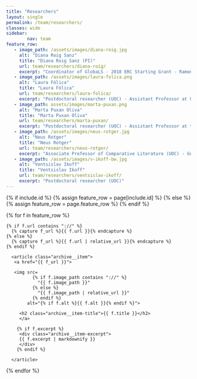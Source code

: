 ```yaml
---
title: "Researchers"
layout: single
permalink: /team/researchers/
classes: wide
sidebar:
        nav: team
feature_row:
   - image_path: /assets/images/diana-roig.jpg
     alt: "Diana Roig Sanz"
     title: "Diana Roig Sanz (PI)"
     url: team/researchers/diana-roig/
     excerpt: "Coordinator of GlobaLS - 2018 ERC Starting Grant - Ramon y Cajal Research Fellow (UOC) - PI of MapModern"
   - image_path: /assets/images/laura-folica.png
     alt: "Laura Fólica"
     title: "Laura Fólica"
     url: team/researchers/laura-folica/
     excerpt: "Postdoctoral researcher (UOC) - Assistant Professor at Universitat Pompeu Fabra (UPF)"
   - image_path: assets/images/marta-puxan.png
     alt: "Marta Puxan Oliva"
     title: "Marta Puxan Oliva"
     url: team/researchers/marta-puxan/
     excerpt: "Postdoctoral researcher (UOC) - Assistant Professor at the Universitat de Barcelona."
   - image_path: /assets/images/neus-rotger.jpg
     alt: "Neus Rotger"
     title: "Neus Rotger"
     url: team/researchers/neus-rotger/
     excerpt: "Associate Professor of Comparative Literature (UOC) - Guest Lecturer at Universitat Autònoma de Barcelona"
   - image_path: /assets/images/v-ikoff-bw.jpg
     alt: "Ventsislav Ikoff"
     title: "Ventsislav Ikoff"
     url: team/researchers/ventsislav-ikoff/
     excerpt: "Postdoctoral researcher (UOC)"
---
```

<section class="entries-grid">
{% if include.id %}
  {% assign feature_row = page[include.id] %}
{% else %}
  {% assign feature_row = page.feature_row %}
{% endif %}

{% for f in feature_row %}

   <div class="grid__item-adjust">

    {% if f.url contains "://" %}
      {% capture f_url %}{{ f.url }}{% endcapture %}
    {% else %}
      {% capture f_url %}{{ f.url | relative_url }}{% endcapture %}
    {% endif %}

      <article class="archive__item">
       <a href="{{ f_url }}">

       <img src=
              {% if f.image_path contains "://" %}
                "{{ f.image_path }}"
              {% else %}
                "{{ f.image_path | relative_url }}"
              {% endif %}
            alt="{% if f.alt %}{{ f.alt }}{% endif %}">

         <h2 class="archive__item-title">{{ f.title }}</h2>
         </a>

        {% if f.excerpt %}
         <div class="archive__item-excerpt">
         {{ f.excerpt | markdownify }}
         </div>
        {% endif %}

      </article>
   </div>
{% endfor %}
</section>
